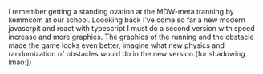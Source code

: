 I remember getting a standing ovation at the MDW-meta tranning by kemmcom at our school.
Loooking back I've come so far a new modern javascrpit and react with typescript I must do a second version with speed increase and more graphics.
The graphics of the running and the obstacle made the game looks even better, imagine what new physics and randomization of obstacles would do
in the new version.(for shadowing lmao:])
